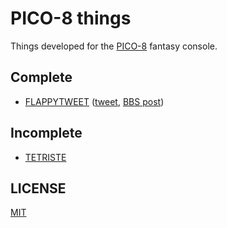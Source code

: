 # PICO-8 things

Things developed for the [PICO-8](http://www.lexaloffle.com/pico-8.php) fantasy console.

## Complete

- [FLAPPYTWEET](flappytweet.p8) ([tweet](https://twitter.com/bpierre/status/749607272104493056), [BBS post](http://www.lexaloffle.com/bbs/?pid=24416#p24416))

## Incomplete

- [TETRISTE](tetriste.p8)

## LICENSE

[MIT](https://pierre.mit-license.org/)
